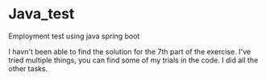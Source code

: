 # Java_test
Employment test using java spring boot

I havn't been able to find the solution for the 7th part of the exercise. I've tried multiple things, you can find some of my trials in the code.
I did all the other tasks.